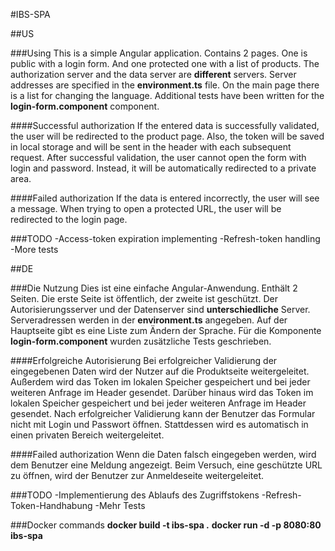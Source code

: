 #IBS-SPA 

##US

###Using
This is a simple Angular application. Contains 2 pages. 
One is public with a login form. 
And one protected one with a list of products.
The authorization server and the data server are **different** servers.
Server addresses are specified in the **environment.ts** file.
On the main page there is a list for changing the language.
Additional tests have been written for the **login-form.component** component.

####Successful authorization
If the entered data is successfully validated, the user will be redirected to the product page.
Also, the token will be saved in local storage and will be sent in the header with each subsequent request.
After successful validation, the user cannot open the form with login and password.
Instead, it will be automatically redirected to a private area.

####Failed authorization
If the data is entered incorrectly, the user will see a message.
When trying to open a protected URL, the user will be redirected to the login page.


###TODO
-Access-token expiration implementing
-Refresh-token handling
-More tests


##DE

###Die Nutzung
Dies ist eine einfache Angular-Anwendung. Enthält 2 Seiten.
Die erste Seite ist öffentlich, der zweite ist geschützt.
Der Autorisierungsserver und der Datenserver sind **unterschiedliche** Server.
Serveradressen werden in der **environment.ts** angegeben.
Auf der Hauptseite gibt es eine Liste zum Ändern der Sprache.
Für die Komponente **login-form.component** wurden zusätzliche Tests geschrieben.

####Erfolgreiche Autorisierung
Bei erfolgreicher Validierung der eingegebenen Daten wird der Nutzer auf die Produktseite weitergeleitet.
Außerdem wird das Token im lokalen Speicher gespeichert und bei jeder weiteren Anfrage im Header gesendet.
Darüber hinaus wird das Token im lokalen Speicher gespeichert und bei jeder weiteren Anfrage im Header gesendet.
Nach erfolgreicher Validierung kann der Benutzer das Formular nicht mit Login und Passwort öffnen.
Stattdessen wird es automatisch in einen privaten Bereich weitergeleitet.

####Failed authorization
Wenn die Daten falsch eingegeben werden, wird dem Benutzer eine Meldung angezeigt.
Beim Versuch, eine geschützte URL zu öffnen, wird der Benutzer zur Anmeldeseite weitergeleitet.


###TODO
-Implementierung des Ablaufs des Zugriffstokens
-Refresh-Token-Handhabung
-Mehr Tests


###Docker commands
**docker build -t ibs-spa .**
**docker run -d -p 8080:80 ibs-spa**
